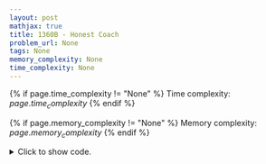 ```yaml
---
layout: post
mathjax: true
title: 1360B - Honest Coach
problem_url: None
tags: None
memory_complexity: None
time_complexity: None
---
```




{% if page.time_complexity != "None" %}
Time complexity: ${{ page.time_complexity }}$
{% endif %}

{% if page.memory_complexity != "None" %}
Memory complexity: ${{ page.memory_complexity }}$
{% endif %}

<details>
<summary>
<p style="display:inline">Click to show code.</p>
</summary>
```cpp
{% raw %}
using namespace std;
const int NMAX = 50;
int n, s[NMAX];
int solve(void)
{
    int ans = INT_MAX;
    sort(s, s + n);
    for (int i = 1; i < n; ++i)
        ans = min(ans, s[i] - s[i - 1]);
    return ans;
}
int main(void)
{
    int t;
    cin >> t;
    while (t--)
    {
        cin >> n;
        for (int i = 0; i < n; ++i)
            cin >> s[i];
        cout << solve() << endl;
    }
    return 0;
}

{% endraw %}
```
</details>

